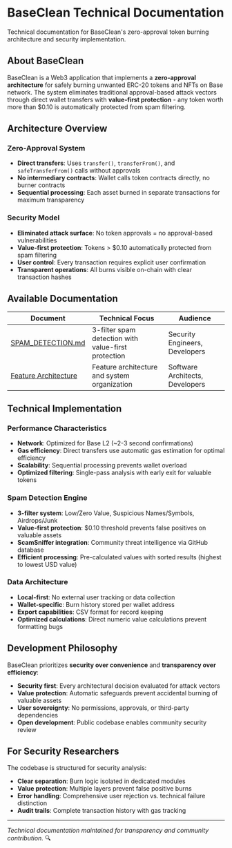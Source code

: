 # BaseClean Technical Documentation

Technical documentation for BaseClean's zero-approval token burning architecture and security implementation.

## About BaseClean

BaseClean is a Web3 application that implements a **zero-approval architecture** for safely burning unwanted ERC-20 tokens and NFTs on Base network. The system eliminates traditional approval-based attack vectors through direct wallet transfers with **value-first protection** - any token worth more than $0.10 is automatically protected from spam filtering.

## **Architecture Overview**

### **Zero-Approval System**
- **Direct transfers**: Uses `transfer()`, `transferFrom()`, and `safeTransferFrom()` calls without approvals
- **No intermediary contracts**: Wallet calls token contracts directly, no burner contracts
- **Sequential processing**: Each asset burned in separate transactions for maximum transparency

### **Security Model**
- **Eliminated attack surface**: No token approvals = no approval-based vulnerabilities
- **Value-first protection**: Tokens > $0.10 automatically protected from spam filtering
- **User control**: Every transaction requires explicit user confirmation
- **Transparent operations**: All burns visible on-chain with clear transaction hashes

## **Available Documentation**

| Document | Technical Focus | Audience |
|----------|-----------------|----------|
| [SPAM_DETECTION.md](SPAM_DETECTION.md) | 3-filter spam detection with value-first protection | Security Engineers, Developers |
| [Feature Architecture](../src/features/README.md) | Feature architecture and system organization | Software Architects, Developers |

## **Technical Implementation**

### **Performance Characteristics**
- **Network**: Optimized for Base L2 (~2-3 second confirmations)
- **Gas efficiency**: Direct transfers use automatic gas estimation for optimal efficiency
- **Scalability**: Sequential processing prevents wallet overload
- **Optimized filtering**: Single-pass analysis with early exit for valuable tokens

### **Spam Detection Engine**
- **3-filter system**: Low/Zero Value, Suspicious Names/Symbols, Airdrops/Junk
- **Value-first protection**: $0.10 threshold prevents false positives on valuable assets
- **ScamSniffer integration**: Community threat intelligence via GitHub database
- **Efficient processing**: Pre-calculated values with sorted results (highest to lowest USD value)

### **Data Architecture**
- **Local-first**: No external user tracking or data collection
- **Wallet-specific**: Burn history stored per wallet address
- **Export capabilities**: CSV format for record keeping
- **Optimized calculations**: Direct numeric value calculations prevent formatting bugs

## **Development Philosophy**

BaseClean prioritizes **security over convenience** and **transparency over efficiency**:

- **Security first**: Every architectural decision evaluated for attack vectors
- **Value protection**: Automatic safeguards prevent accidental burning of valuable assets
- **User sovereignty**: No permissions, approvals, or third-party dependencies  
- **Open development**: Public codebase enables community security review

## **For Security Researchers**

The codebase is structured for security analysis:
- **Clear separation**: Burn logic isolated in dedicated modules
- **Value protection**: Multiple layers prevent false positive burns
- **Error handling**: Comprehensive user rejection vs. technical failure distinction
- **Audit trails**: Complete transaction history with gas tracking

---

*Technical documentation maintained for transparency and community contribution.* 🔍 